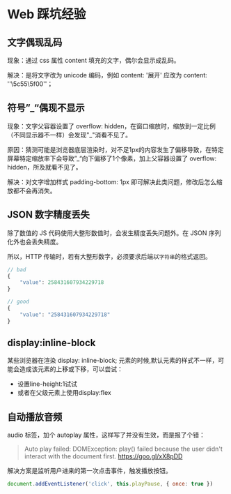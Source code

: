# Web 踩坑经验

## 文字偶现乱码

现象：通过 css 属性 content 填充的文字，偶尔会显示成乱码。

解决：是将文字改为 unicode 编码，例如 content: '展开' 应改为 content: ''\5c55\5f00''；

## 符号”_“偶现不显示

现象：文字父容器设置了 overflow: hidden，在窗口缩放时，缩放到一定比例（不同显示器不一样）会发现"_"消看不见了。

原因：猜测可能是浏览器底层渲染时，对不足1px的内容发生了偏移导致，在特定屏幕特定缩放率下会导致”_“向下偏移了1个像素，加上父容器设置了 overflow: hidden，所及就看不见了。

解决：对文字增加样式 padding-bottom: 1px 即可解决此类问题，修改后怎么缩放都不会再消失。

## JSON 数字精度丢失

除了数值的 JS 代码使用大整形数值时，会发生精度丢失问题外。在 JSON 序列化外也会丢失精度。

所以，HTTP 传输时，若有大整形数字，必须要求后端以`字符串`的格式返回。

```js
// bad
{
    "value": 258431607934229718
}

// good
{
    "value": "258431607934229718"
}
```

## display:inline-block

某些浏览器在渲染 display: inline-block; 元素的时候,默认元素的样式不一样，可能会造成该元素的上移或下移，可以尝试：

- 设置line-height:1试试
- 或者在父级元素上使用display:flex

## 自动播放音频

audio 标签，加个 autoplay 属性，这样写了并没有生效，而是报了个错：

> Auto play failed: DOMException: play() failed because the user didn't interact with the document first. <https://goo.gl/xX8pDD>

解决方案是监听用户进来的第一次点击事件，触发播放按钮。

```js
document.addEventListener('click', this.playPause, { once: true })
```

